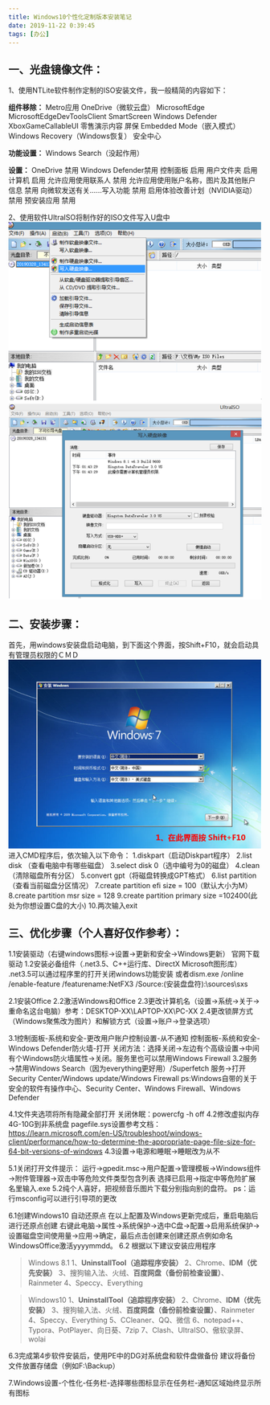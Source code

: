 ```yaml
---
title: Windows10个性化定制版本安装笔记
date: 2019-11-22 0:39:45
tags: [办公]
---
```


## 一、光盘镜像文件：
1、使用NTLite软件制作定制的ISO安装文件，我一般精简的内容如下：

**组件移除：**
Metro应用
OneDrive（微软云盘）
MicrosoftEdge
MicrosoftEdgeDevToolsClient
SmartScreen
Windows Defender
XboxGameCallableUI
零售演示内容
屏保
Embedded Mode（嵌入模式）
Windows Recovery（Windows恢复）
安全中心
<!--more-->
**功能设置：**
Windows Search（没起作用）

**设置：**
OneDrive  禁用
Windows Defender禁用
控制面板  启用
用户文件夹 启用
计算机   启用
允许应用使用联系人 禁用
允许应用使用账户名称，图片及其他账户信息  禁用
向微软发送有关……写入功能 禁用
启用体验改善计划（NVIDIA驱动） 禁用
预安装应用 禁用

2、使用软件UltraISO将制作好的ISO文件写入U盘中
![图片](/assets/img/article_2/QQ截图20191119102732.png)
![图片](/assets/img/article_2/QQ截图20191119102802.png)

## 二、安装步骤：
首先，用windows安装盘启动电脑，到下面这个界面，按Shift+F10，就会启动具有管理员权限的ＣＭＤ
![图片](/assets/img/article_2/QQ截图20191119102818.png)
进入CMD程序后，依次输入以下命令：
1.diskpart（启动Diskpart程序）
2.list disk （查看电脑中有哪些磁盘）
3.select disk 0（选中编号为0的磁盘）
4.clean（清除磁盘所有分区）
5.convert gpt（将磁盘转换成GPT格式）
6.list partition（查看当前磁盘分区情况）
7.create partition efi size = 100（默认大小为M）
8.create partition msr size = 128
9.create partition primary size =102400(此处为你想设置C盘的大小)
10.两次输入exit

## 三、优化步骤（个人喜好仅作参考）：
1.1安装驱动（右键windows图标→设置→更新和安全→Windows更新）
官网下载驱动
1.2安装必备组件（.net3.5、C++运行库、DirectX Microsoft图形库）
.net3.5可以通过程序里的打开关闭windows功能安装
或者dism.exe /online /enable-feature /featurename:NetFX3 /Source:(安装盘盘符):\sources\sxs

2.1安装Office
2.2激活Windows和Office
2.3更改计算机名（设置→系统→关于→重命名这台电脑）参考：DESKTOP-XX\LAPTOP-XX\PC-XX
2.4更改锁屏方式（Windows聚焦改为图片）和解锁方式（设置→账户→登录选项）

3.1控制面板-系统和安全-更改用户账户控制设置-从不通知
  控制面板-系统和安全-Windows Defender防火墙-打开
  关闭方法：选择关闭→左边有个高级设置→中间有个Windows防火墙属性→关闭。服务里也可以禁用Windows Firewall
3.2服务→禁用Windows Search（因为everything更好用）/Superfetch
  服务→打开Security Center/Windows update/Windows Firewall
  ps:Windows自带的关于安全的软件有操作中心、Security Center、Windows Firewall、Windows Defender

4.1文件夹选项将所有隐藏全部打开
  关闭休眠：powercfg -h off
4.2修改虚拟内存4G-10G到非系统盘
pagefile.sys设置参考文档：https://learn.microsoft.com/en-US/troubleshoot/windows-client/performance/how-to-determine-the-appropriate-page-file-size-for-64-bit-versions-of-windows
4.3设置→电源和睡眠→睡眠改为从不

5.1关闭打开文件提示：
  运行→gpedit.msc→用户配置→管理模板→Windows组件→附件管理器→双击中等危险文件类型包含列表
  选择已启用→指定中等危险扩展名里输入.exe
5.2纯个人喜好，把视频音乐图片下载分别指向别的盘符。
ps：运行msconfig可以进行引导项的更改

6.1创建Windows10 自动还原点
在以上配置及Windows更新完成后，重启电脑后进行还原点创建
右键此电脑→属性→系统保护→选中C盘→配置→启用系统保护→设置磁盘空间使用量→应用→确定，最后点击创建来创建还原点例如命名WindowsOffice激活yyyymmdd。
6.2 根据以下建议安装应用程序
> Windows 8.1
1、**UninstallTool（追踪程序安装）**
2、Chrome、**IDM（优先安装）**
3、搜狗输入法、火绒、**百度网盘（备份前检查设置）**、Rainmeter
4、Speccy、Everything

> Windows10
1、**UninstallTool（追踪程序安装）**
2、Chrome、**IDM（优先安装）**
3、搜狗输入法、火绒、**百度网盘（备份前检查设置）**、Rainmeter
4、Speccy、Everything
5、CCleaner、QQ、微信
6、notepad++、Typora、PotPlayer、向日葵、7zip
7、Clash、UltraISO、傲软录屏、wolai

6.3完成第4步软件安装后，使用PE中的DG对系统盘和软件盘做备份
建议将备份文件放置存储盘（例如F:\Backup）

7.Windows设置-个性化-任务栏-选择哪些图标显示在任务栏-通知区域始终显示所有图标